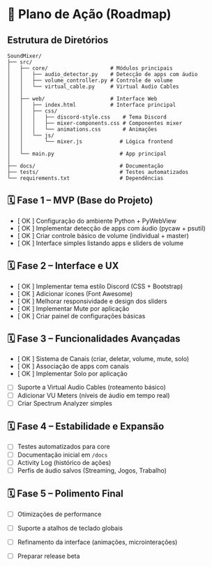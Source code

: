 # 📌 Plano de Ação (Roadmap)

## Estrutura de Diretórios

```
SoundMixer/
├── src/
│   ├── core/                    # Módulos principais
│   │   ├── audio_detector.py    # Detecção de apps com áudio
│   │   ├── volume_controller.py # Controle de volume
│   │   └── virtual_cable.py     # Virtual Audio Cables
│   │
│   ├── web/                     # Interface Web
│   │   ├── index.html           # Interface principal
│   │   ├── css/
│   │   │   ├── discord-style.css    # Tema Discord
│   │   │   ├── mixer-components.css # Componentes mixer
│   │   │   └── animations.css       # Animações
│   │   └── js/
│   │       └── mixer.js            # Lógica frontend
│   │
│   └── main.py                     # App principal
│
├── docs/                           # Documentação
├── tests/                          # Testes automatizados
└── requirements.txt                # Dependências
```

## 🗓️ Fase 1 – MVP (Base do Projeto)

* [ OK ] Configuração do ambiente Python + PyWebView
* [ OK ] Implementar detecção de apps com áudio (pycaw + psutil)
* [ OK ] Criar controle básico de volume (individual + master)
* [ OK ] Interface simples listando apps e sliders de volume

## 🗓️ Fase 2 – Interface e UX

* [ OK ] Implementar tema estilo Discord (CSS + Bootstrap)
* [ OK ] Adicionar ícones (Font Awesome)
* [ OK ] Melhorar responsividade e design dos sliders
* [ OK ] Implementar Mute por aplicação
* [ OK ] Criar painel de configurações básicas

## 🗓️ Fase 3 – Funcionalidades Avançadas

* [ OK ] Sistema de Canais (criar, deletar, volume, mute, solo)
* [ OK ] Associação de apps com canais
* [ OK ] Implementar Solo por aplicação
* [ ] Suporte a Virtual Audio Cables (roteamento básico)
* [ ] Adicionar VU Meters (níveis de áudio em tempo real)
* [ ] Criar Spectrum Analyzer simples

## 🗓️ Fase 4 – Estabilidade e Expansão

* [ ] Testes automatizados para core
* [ ] Documentação inicial em `/docs`
* [ ] Activity Log (histórico de ações)
* [ ] Perfis de áudio salvos (Streaming, Jogos, Trabalho)

## 🗓️ Fase 5 – Polimento Final

* [ ] Otimizações de performance
* [ ] Suporte a atalhos de teclado globais
* [ ] Refinamento da interface (animações, microinterações)
* [ ] Preparar release beta


